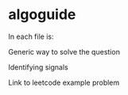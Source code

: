 # algoguide

In each file is: 

Generic way to solve the question

Identifying signals

Link to leetcode example problem
